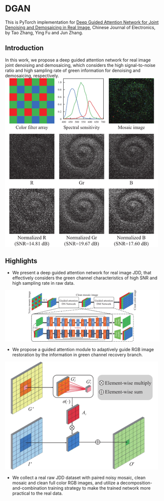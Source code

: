 # DGAN

This is PyTorch implementation for [Deep Guided Attention Network for Joint Denoising and Demosaicing in Real Image](https://cje.ejournal.org.cn/en/article/doi/10.23919/cje.2022.00.414), Chinese Journal of Electronics, by Tao Zhang, Ying Fu and Jun Zhang.

## Introduction
In this work, we propose a deep guided attention network for real image joint denoising and demosaicing, which considers the high signal-to-noise ratio and high sampling rate of green information for denoising and demosaicing, respectively.
<img src="https://github.com/ColinTaoZhang/DGAN/blob/main/E220414-1.jpg" alt="alt text" style="width:500px; height:auto;">

## Highlights
* We present a deep guided attention network for real image JDD, that effectively considers the green channel characteristics of high SNR and high sampling rate in raw data.
<img src="https://github.com/ColinTaoZhang/DGAN/blob/main/E220414-2.jpg" alt="alt text" style="width:700px; height:auto;">

* We propose a guided attention module to adaptively guide RGB image restoration by the information in green channel recovery branch.
<img src="https://github.com/ColinTaoZhang/DGAN/blob/main/E220414-3.jpg" alt="alt text" style="width:500px; height:auto;">
  
* We collect a real raw JDD dataset with paired noisy mosaic, clean mosaic and clean full color RGB images, and utilize a decomposition-and-combination training strategy to make the trained network more practical to the real data.


